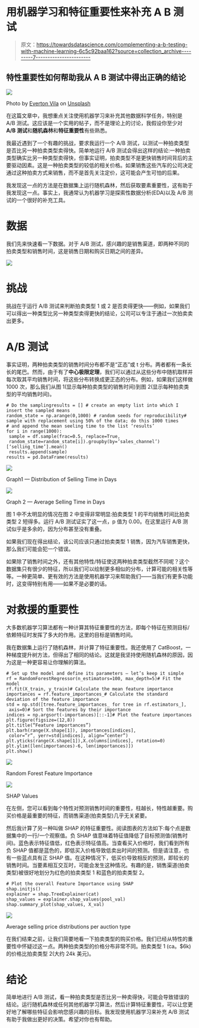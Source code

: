 # 用机器学习和特征重要性来补充 A B 测试

> 原文：<https://towardsdatascience.com/complementing-a-b-testing-with-machine-learning-6c5c92baa162?source=collection_archive---------7----------------------->

## 特性重要性如何帮助我从 A B 测试中得出正确的结论

![](img/7e26add8e7b3edec1cb6d28042eaf81e.png)

Photo by [Everton Vila](https://unsplash.com/@evertonvila?utm_source=medium&utm_medium=referral) on [Unsplash](https://unsplash.com?utm_source=medium&utm_medium=referral)

在这篇文章中，我想重点关注使用机器学习来补充其他数据科学任务，特别是 A/B 测试。这应该是一个实用的帖子，而不是理论上的讨论，我假设你至少对 **A/B 测试**和**随机森林**和**特征重要性**有些熟悉。

我最近遇到了一个有趣的挑战，要求我运行一个 A/B 测试，以测试一种拍卖类型是否比另一种拍卖类型卖得快。简单地运行 A/B 测试会得出这样的结论:一种拍卖类型确实比另一种类型卖得快，但事实证明，拍卖类型不是更快销售时间背后的主要驱动因素。这是一种拍卖类型的较低的相关价格。如果销售这些汽车的公司决定通过这种拍卖方式来销售，而不是首先关注定价，这可能会产生可怕的后果。

我发现这一点的方法是在数据集上运行随机森林，然后获取要素重要性，这有助于我发现这一点。事实上，我通常认为机器学习是探索性数据分析(EDA)以及 A/B 测试的一个很好的补充工具。

# 数据

我们先来快速看一下数据。对于 A/B 测试，感兴趣的是销售渠道，即两种不同的拍卖类型和销售时间，这是销售日期和购买日期之间的差异。

![](img/3ea56e437b159b362c3e480163113378.png)

# 挑战

挑战在于运行 A/B 测试来判断拍卖类型 1 或 2 是否卖得更快——例如，如果我们可以得出一种类型比另一种类型卖得更快的结论，公司可以专注于通过一次拍卖卖出更多。

# A/B 测试

事实证明，两种拍卖类型的销售时间分布都不是“正态”或 t 分布。两者都有一条长长的尾巴。然而，由于有了**中心极限定理**，我们可以通过从这些分布中随机取样并每次取其平均销售时间，将这些分布转换成更正态的分布。例如，如果我们这样做 1000 次，那么我们从图 1(显示每种拍卖类型的销售时间)到图 2(显示每种拍卖类型的平均销售时间)。

```
# Do the samplingresults = [] # create an empty list into which I insert the sampled means
random_state = np.arange(0,1000) # random seeds for reproducibility# sample with replacement using 50% of the data; do this 1000 times
# and append the mean seeling time to the list ‘results’
for i in range(1000):
 sample = df.sample(frac=0.5, replace=True, 
 random_state=random_state[i]).groupby(by=’sales_channel’)[‘selling_time’].mean()
 results.append(sample)
results = pd.DataFrame(results)
```

![](img/48a22e6d5e393e21c0fbebea03361af0.png)

Graph1 — Distribution of Selling Time in Days

![](img/f622864f5a88ba922e5896245570a05c.png)

Graph 2 — Average Selling Time in Days

图 1 中不太明显的情况在图 2 中变得非常明显:拍卖类型 1 的平均销售时间比拍卖类型 2 短得多。运行 A/B 测试证实了这一点，p 值为 0.00。在这里运行 A/B 测试似乎是多余的，因为分布甚至没有重叠。

如果我们现在得出结论，该公司应该只通过拍卖类型 1 销售，因为汽车销售更快，那么我们可能会犯一个错误。

如果除了销售时间之外，还有其他特性/特征使这两种拍卖类型截然不同呢？这个数据集只有很少的特征，所以我们可以绘制更多相似的分布，计算可能的相关性等等。一种更简单、更有效的方法是使用机器学习来帮助我们——当我们有更多功能时，这变得特别有用——如果不是必要的话。

# 对救援的重要性

大多数机器学习算法都有一种计算其特征重要性的方法，即每个特征在预测目标/依赖特征时发挥了多大的作用。这里的目标是销售时间。

我在数据集上运行了随机森林，并计算了特征重要性。我还使用了 CatBoost，一种梯度提升树方法，但得出了相同的结论。这就是我坚持使用随机森林的原因，因为这是一种更容易让你理解的算法。

```
# Set up the model and define its parameters — let’s keep it simple
rf = RandomForestRegressor(n_estimators=100, max_depth=5)# Fit the model
rf.fit(X_train, y_train)# Calculate the mean feature importance
importances = rf.feature_importances_# Calculate the standard deviation of the feature importance
std = np.std([tree.feature_importances_ for tree in rf.estimators_],
 axis=0)# Sort the features by their importance
indices = np.argsort(-importances)[::-1]# Plot the feature importances 
plt.figure(figsize=(12,8))
plt.title(“Feature importances”)
plt.barh(range(X.shape[1]), importances[indices], 
 color=”r”, yerr=std[indices], align=”center”)
plt.yticks(range(X.shape[1]),X.columns[indices], rotation=0)
plt.ylim([len(importances)-6, len(importances)])
plt.show()
```

![](img/acbc367481fa5e2bcf9ca9619dc5c035.png)

Random Forest Feature Importance

![](img/e50bd2e91d0a56df5f227f5bd5395f1f.png)

SHAP Values

在左侧，您可以看到每个特性对预测销售时间的重要性，柱越长，特性越重要。购买价格是最重要的特征，而销售渠道(拍卖类型)几乎无关紧要。

然后我计算了另一种叫做 SHAP 的特征重要性。阅读图表的方法如下:每个点是数据集中的一行/一个观察值。负 SHAP 值意味着特征值降低了目标预测值(销售时间)。蓝色表示特征值低，红色表示特征值高。当查看买入价格时，我们看到所有负 SHAP 值都是蓝色的，即低买入价格导致低卖出时间的预测。但是请注意，也有一些蓝点具有正 SHAP 值。在这种情况下，低买价导致相反的预测，即较长的销售时间。当要素相互交互时，可能会发生这种情况。有趣的是，销售渠道(拍卖类型)被很好地划分为红色的拍卖类型 1 和蓝色的拍卖类型 2。

```
# Plot the overall Feature Importance using SHAP
shap.initjs()
explainer = shap.TreeExplainer(cat)
shap_values = explainer.shap_values(pool_val)
shap.summary_plot(shap_values, X_val)
```

![](img/6b3c149d008c86f4be9c743fae731279.png)

Average selling price distributions per auction type

在我们结束之前，让我们简要地看一下拍卖类型的购买价格。我们已经从特性的重要性中怀疑过这一点。两种拍卖类型的价格分布非常不同。拍卖类型 1 (ca。$6k)的价格比拍卖类型 2(大约 24k 美元)。

# 结论

简单地进行 A/B 测试，看一种拍卖类型是否比另一种卖得快，可能会导致错误的结论。运行随机森林或任何其他机器学习算法，然后计算特征重要性，可以让您更好地了解哪些特征会影响您感兴趣的目标。我发现使用机器学习来补充 A/B 测试有助于我做出更好的决策。希望对你也有帮助。